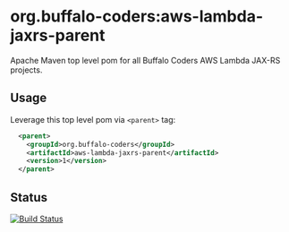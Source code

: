# org.buffalo-coders:aws-lambda-jaxrs-parent

Apache Maven top level pom for all Buffalo Coders AWS Lambda JAX-RS projects.

## Usage

Leverage this top level pom via `<parent>` tag:

```xml
  <parent>
    <groupId>org.buffalo-coders</groupId>
    <artifactId>aws-lambda-jaxrs-parent</artifactId>
    <version>1</version>
  </parent>
```

## Status

[![Build Status](https://travis-ci.com/buffalo-coders/aws-lambda-jaxrs-parent.svg?branch=master)](https://travis-ci.com/buffalo-coders/aws-lambda-jaxrs-parent)
